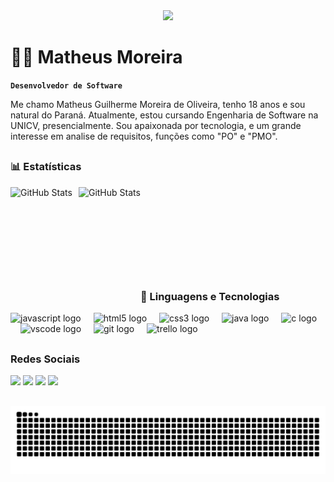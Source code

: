 <div align="center">
  <img height="150" src="https://media.tenor.com/X8854xxuQ_EAAAAM/destroy-code-mad.gif"  />
</div>

# 👨‍💻 Matheus Moreira


**`Desenvolvedor de Software`**

Me chamo Matheus Guilherme Moreira de Oliveira, tenho 18 anos e sou natural do Paraná. Atualmente, estou cursando Engenharia de Software na UNICV, presencialmente. Sou apaixonada por tecnologia, e um grande interesse em analise de requisitos, funções como "PO" e "PMO".

##

### 📊 Estatísticas

<p>
  <img 
    align="left" 
    alt="GitHub Stats" 
    height="190" 
    style="padding-right: 10px;" 
    src="https://github-readme-stats.vercel.app/api?username=MatheusMoreira08&show_icons=true&theme=tokyonight&include_all_commits=true&locale=pt-br" 
  />

<img 
      align="left" 
      alt="GitHub Stats" 
      height="190" 
      src="https://github-readme-stats.vercel.app/api/top-langs/?username=MatheusMoreira08&theme=tokyonight&layout=compact&custom_title=Tecnologias&langs_count=9" 
  /><br>
<br>
<br>
<br>
<br>
<br>
<br>
<br>

##



### 🤖 Linguagens e Tecnologias

<div align="left">
  <img src="https://skillicons.dev/icons?i=js" height="40" alt="javascript logo"  />
  <img width="12" />
  <img src="https://skillicons.dev/icons?i=html" height="40" alt="html5 logo"  />
  <img width="12" />
  <img src="https://skillicons.dev/icons?i=css" height="40" alt="css3 logo"  />
  <img width="12" />
  <img src="https://cdn.jsdelivr.net/gh/devicons/devicon/icons/java/java-original-wordmark.svg" height="40" alt="java logo"  />
  <img width="12" />
  <img src="https://skillicons.dev/icons?i=c" height="40" alt="c logo"  />
  <img width="12" />
  <img src="https://skillicons.dev/icons?i=vscode" height="40" alt="vscode logo"  />
  <img width="12" />
  <img src="https://cdn.simpleicons.org/git/F05032" height="40" alt="git logo"  />
  <img width="12" />
  <img src="https://cdn.simpleicons.org/trello/0052CC" height="40" alt="trello logo"  />
</div>

##

###  Redes Sociais 

<div> 
  <a href="https://instagram.com/matheus_gui08" target="_blank"><img src="https://img.shields.io/badge/-Instagram-%23E4405F?style=for-the-badge&logo=instagram&logoColor=white" target="_blank"></a>
 <a href="https://discord.com/channels/@me" target="_blank"><img src="https://img.shields.io/badge/Discord-7289DA?style=for-the-badge&logo=discord&logoColor=white" target="_blank"></a> 
  <a href = "mailto:matheusgmoreira1@gmail.com"><img src="https://img.shields.io/badge/-Gmail-%23333?style=for-the-badge&logo=gmail&logoColor=white" target="_blank"></a>
  <a href="https://www.linkedin.com/in/matheus-moreira-4b876a302/" target="_blank"><img src="https://img.shields.io/badge/-LinkedIn-%230077B5?style=for-the-badge&logo=linkedin&logoColor=white" target="_blank"></a> 
  
</div>

##

<picture align="center">
  <source media="(prefers-color-scheme: dark)" srcset="https://raw.githubusercontent.com/MatheusMoreira08/MatheusMoreira08/output/github-contribution-grid-snake-dark.svg">
  <source media="(prefers-color-scheme: light)" srcset="https://raw.githubusercontent.com/MatheusMoreira08/MatheusMoreira08/output/github-contribution-grid-snake-dark.svg">
  <img align="center" alt="github contribution grid snake animation" src="https://raw.githubusercontent.com/MatheusMoreira08/MatheusMoreira08/output/github-contribution-grid-snake.svg">
</picture>





